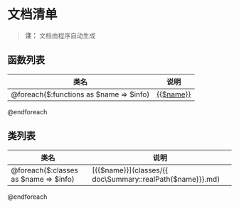 # 文档清单

> **注：** 文档由程序自动生成

## 函数列表 
| 类名 | 说明 |
|------|-----|  
@foreach($:functions as $name => $info)| [{{$name}}](functions/{{$name}}.md) |  {{!$info['functionDoc']}}  |
@endforeach



## 类列表

| 类名 | 说明 |
|------|-----|
@foreach($:classes as $name => $info)|[{{$name}}](classes/{{ doc\Summary::realPath($name)}}.md) | {{!$info['classDoc']}} |
@endforeach